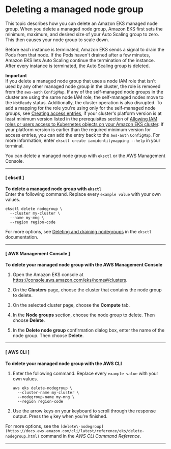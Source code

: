 # Deleting a managed node group<a name="delete-managed-node-group"></a>

This topic describes how you can delete an Amazon EKS managed node group\. When you delete a managed node group, Amazon EKS first sets the minimum, maximum, and desired size of your Auto Scaling group to zero\. This then causes your node group to scale down\.

Before each instance is terminated, Amazon EKS sends a signal to drain the Pods from that node\. If the Pods haven't drained after a few minutes, Amazon EKS lets Auto Scaling continue the termination of the instance\. After every instance is terminated, the Auto Scaling group is deleted\.

**Important**  
If you delete a managed node group that uses a node IAM role that isn't used by any other managed node group in the cluster, the role is removed from the `aws-auth` `ConfigMap`\. If any of the self\-managed node groups in the cluster are using the same node IAM role, the self\-managed nodes move to the `NotReady` status\. Additionally, the cluster operation is also disrupted\.   To add a mapping for the role you're using only for the self\-managed node groups, see [Creating access entries](access-entries.md#creating-access-entries), if your cluster's platform version is at least minimum version listed in the prerequisites section of [Allowing IAM roles or users access to Kubernetes objects on your Amazon EKS cluster](access-entries.md)\. If your platform version is earlier than the required minimum version for access entries, you can add the entry back to the `aws-auth` `ConfigMap`\. For more information, enter `eksctl create iamidentitymapping --help` in your terminal\.

You can delete a managed node group with `eksctl` or the AWS Management Console\.

------
#### [ eksctl ]

**To delete a managed node group with `eksctl`**  
Enter the following command\. Replace every `example value` with your own values\.

```
eksctl delete nodegroup \
  --cluster my-cluster \
  --name my-mng \
  --region region-code
```

For more options, see [Deleting and draining nodegroups](https://eksctl.io/usage/managing-nodegroups/#deleting-and-draining-nodegroups) in the `eksctl` documentation\.

------
#### [ AWS Management Console ]

**To delete your managed node group with the AWS Management Console**

1. Open the Amazon EKS console at [https://console\.aws\.amazon\.com/eks/home\#/clusters](https://console.aws.amazon.com/eks/home#/clusters)\.

1. On the **Clusters** page, choose the cluster that contains the node group to delete\.

1. On the selected cluster page, choose the **Compute** tab\.

1. In the **Node groups** section, choose the node group to delete\. Then choose **Delete**\.

1. In the **Delete node group** confirmation dialog box, enter the name of the node group\. Then choose **Delete**\.

------
#### [ AWS CLI ]

**To delete your managed node group with the AWS CLI**

1. Enter the following command\. Replace every `example value` with your own values\.

   ```
   aws eks delete-nodegroup \
     --cluster-name my-cluster \
     --nodegroup-name my-mng \
     --region region-code
   ```

1. Use the arrow keys on your keyboard to scroll through the response output\. Press the `q` key when you're finished\.

For more options, see the `[delete\-nodegroup](https://docs.aws.amazon.com/cli/latest/reference/eks/delete-nodegroup.html)` command in the *AWS CLI Command Reference*\.

------
